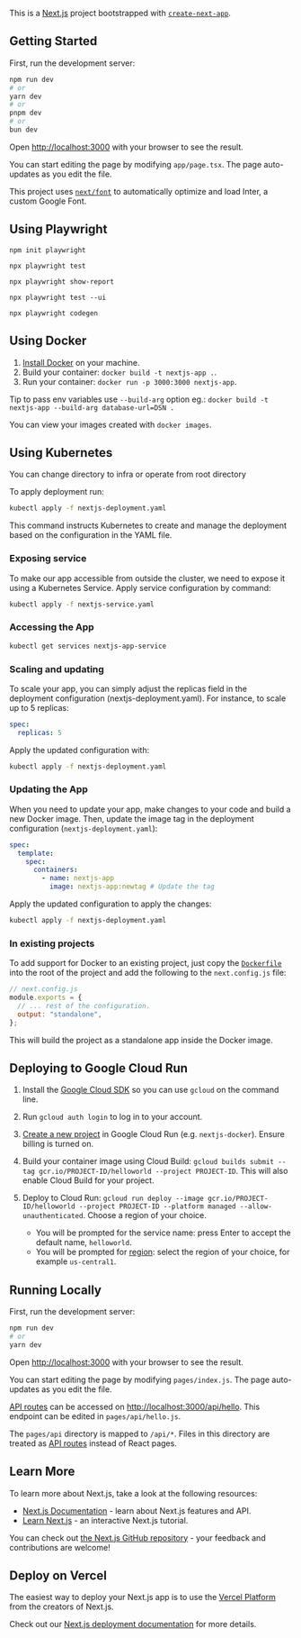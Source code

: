 This is a [Next.js](https://nextjs.org/) project bootstrapped with [`create-next-app`](https://github.com/vercel/next.js/tree/canary/packages/create-next-app).

## Getting Started

First, run the development server:

```bash
npm run dev
# or
yarn dev
# or
pnpm dev
# or
bun dev
```

Open [http://localhost:3000](http://localhost:3000) with your browser to see the result.

You can start editing the page by modifying `app/page.tsx`. The page auto-updates as you edit the file.

This project uses [`next/font`](https://nextjs.org/docs/basic-features/font-optimization) to automatically optimize and load Inter, a custom Google Font.

## Using Playwright

`npm init playwright`

`npx playwright test`

`npx playwright show-report`

`npx playwright test --ui`

`npx playwright codegen`

## Using Docker

1. [Install Docker](https://docs.docker.com/get-docker/) on your machine.
1. Build your container: `docker build -t nextjs-app .`.
1. Run your container: `docker run -p 3000:3000 nextjs-app`.

Tip to pass env variables use `--build-arg` option eg.: `docker build -t nextjs-app --build-arg database-url=DSN .`

You can view your images created with `docker images`.

## Using Kubernetes

You can change directory to infra or operate from root directory

To apply deployment run:

```bash
kubectl apply -f nextjs-deployment.yaml
```

This command instructs Kubernetes to create and manage the deployment based on the configuration in the YAML file.

### Exposing service

To make our app accessible from outside the cluster, we need to expose it using a Kubernetes Service. Apply service configuration by command:

```bash
kubectl apply -f nextjs-service.yaml
```

### Accessing the App

```bash
kubectl get services nextjs-app-service
```

### Scaling and updating

To scale your app, you can simply adjust the replicas field in the deployment configuration (nextjs-deployment.yaml). For instance, to scale up to 5 replicas:

```yaml
spec:
  replicas: 5
```

Apply the updated configuration with:

```bash
kubectl apply -f nextjs-deployment.yaml
```

### Updating the App

When you need to update your app, make changes to your code and build a new Docker image. Then, update the image tag in the deployment configuration (`nextjs-deployment.yaml`):

```yaml
spec:
  template:
    spec:
      containers:
        - name: nextjs-app
          image: nextjs-app:newtag # Update the tag
```

Apply the updated configuration to apply the changes:

```bash
kubectl apply -f nextjs-deployment.yaml
```

### In existing projects

To add support for Docker to an existing project, just copy the [`Dockerfile`](https://github.com/vercel/next.js/blob/canary/examples/with-docker/Dockerfile) into the root of the project and add the following to the `next.config.js` file:

```js
// next.config.js
module.exports = {
  // ... rest of the configuration.
  output: "standalone",
};
```

This will build the project as a standalone app inside the Docker image.

## Deploying to Google Cloud Run

1. Install the [Google Cloud SDK](https://cloud.google.com/sdk/docs/install) so you can use `gcloud` on the command line.
1. Run `gcloud auth login` to log in to your account.
1. [Create a new project](https://cloud.google.com/run/docs/quickstarts/build-and-deploy) in Google Cloud Run (e.g. `nextjs-docker`). Ensure billing is turned on.
1. Build your container image using Cloud Build: `gcloud builds submit --tag gcr.io/PROJECT-ID/helloworld --project PROJECT-ID`. This will also enable Cloud Build for your project.
1. Deploy to Cloud Run: `gcloud run deploy --image gcr.io/PROJECT-ID/helloworld --project PROJECT-ID --platform managed --allow-unauthenticated`. Choose a region of your choice.

   - You will be prompted for the service name: press Enter to accept the default name, `helloworld`.
   - You will be prompted for [region](https://cloud.google.com/run/docs/quickstarts/build-and-deploy#follow-cloud-run): select the region of your choice, for example `us-central1`.

## Running Locally

First, run the development server:

```bash
npm run dev
# or
yarn dev
```

Open [http://localhost:3000](http://localhost:3000) with your browser to see the result.

You can start editing the page by modifying `pages/index.js`. The page auto-updates as you edit the file.

[API routes](https://nextjs.org/docs/api-routes/introduction) can be accessed on [http://localhost:3000/api/hello](http://localhost:3000/api/hello). This endpoint can be edited in `pages/api/hello.js`.

The `pages/api` directory is mapped to `/api/*`. Files in this directory are treated as [API routes](https://nextjs.org/docs/api-routes/introduction) instead of React pages.

## Learn More

To learn more about Next.js, take a look at the following resources:

- [Next.js Documentation](https://nextjs.org/docs) - learn about Next.js features and API.
- [Learn Next.js](https://nextjs.org/learn) - an interactive Next.js tutorial.

You can check out [the Next.js GitHub repository](https://github.com/vercel/next.js/) - your feedback and contributions are welcome!

## Deploy on Vercel

The easiest way to deploy your Next.js app is to use the [Vercel Platform](https://vercel.com/new?utm_medium=default-template&filter=next.js&utm_source=create-next-app&utm_campaign=create-next-app-readme) from the creators of Next.js.

Check out our [Next.js deployment documentation](https://nextjs.org/docs/deployment) for more details.
